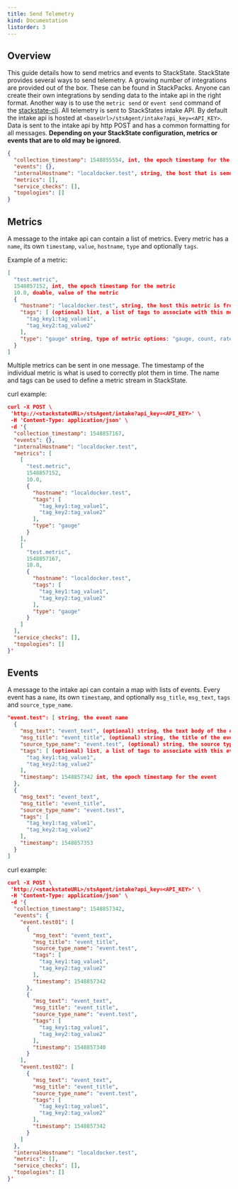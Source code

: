```yaml
---
title: Send Telemetry
kind: Documentation
listorder: 3
---
```


<!--
======================================================
OVERVIEW
======================================================
-->

## Overview

This guide details how to send metrics and events to StackState. StackState provides several ways to send telemetry. A growing number of integrations are provided out of the box. These can be found in StackPacks. Anyone can create their own integrations by sending data to the intake api in the right format. Another way is to use the `metric send` or `event send` command of the [stackstate-cli](/setup/cli/). All telemetry is sent to StackStates intake API. By default the intake api is hosted at `<baseUrl>/stsAgent/intake?api_key=<API_KEY>`. Data is sent to the intake api by http POST and has a common formatting for all messages. **Depending on your StackState configuration, metrics or events that are to old may be ignored.**

``` json
{
  "collection_timestamp": 1548855554, int, the epoch timestamp for the collection
  "events": {},
  "internalHostname": "localdocker.test", string, the host that is sending this data
  "metrics": [],
  "service_checks": [],
  "topologies": []
}
```

<!--
======================================================
METRICS
======================================================
-->

## Metrics
A message to the intake api can contain a list of metrics. Every metric has a `name`, its own `timestamp`, `value`, `hostname`, `type` and optionally `tags`.

Example of a metric:
``` json
[
  "test.metric",
  1548857152, int, the epoch timestamp for the metric
  10.0, doable, value of the metric
  {
    "hostname": "localdocker.test", string, the host this metric is from
    "tags": [ (optional) list, a list of tags to associate with this metric
      "tag_key1:tag_value1",
      "tag_key2:tag_value2"
    ],
    "type": "gauge" string, type of metric options: "gauge, count, rate, counter, raw"
  }
]
```

Multiple metrics can be sent in one message. The timestamp of the individual metric is what is used to correctly plot them in time. The name and tags can be used to define a metric stream in StackState.

curl example:

``` json
curl -X POST \
 'http://<stackstateURL>/stsAgent/intake?api_key=<API_KEY>' \
 -H 'Content-Type: application/json' \
 -d '{
  "collection_timestamp": 1548857167,
  "events": {},
  "internalHostname": "localdocker.test",
  "metrics": [
    [
      "test.metric",
      1548857152,
      10.0,
      {
        "hostname": "localdocker.test",
        "tags": [
          "tag_key1:tag_value1",
          "tag_key2:tag_value2"
        ],
        "type": "gauge"
      }
    ],
    [
      "test.metric",
      1548857167,
      10.0,
      {
        "hostname": "localdocker.test",
        "tags": [
          "tag_key1:tag_value1",
          "tag_key2:tag_value2"
        ],
        "type": "gauge"
      }
    ]
  ],
  "service_checks": [],
  "topologies": []
}'
```

<!--
======================================================
EVENTS
======================================================
-->

## Events
A message to the intake api can contain a map with lists of events. Every event has a `name`, its own `timestamp`, and optionally `msg_title`, `msg_text`, `tags` and `source_type_name`.

``` json
"event.test": [ string, the event name
  {
    "msg_text": "event_text", (optional) string, the text body of the event
    "msg_title": "event_title", (optional) string, the title of the event,
    "source_type_name": "event.test", (optional) string, the source type name
    "tags": [ (optional) list, a list of tags to associate with this event
      "tag_key1:tag_value1",
      "tag_key2:tag_value2"
    ],
    "timestamp": 1548857342 int, the epoch timestamp for the event
  },
  {
    "msg_text": "event_text",
    "msg_title": "event_title",
    "source_type_name": "event.test",
    "tags": [
      "tag_key1:tag_value1",
      "tag_key2:tag_value2"
    ],
    "timestamp": 1548857353
  }
]
```

curl example:

``` json
curl -X POST \
 'http://<stackstateURL>/stsAgent/intake?api_key=<API_KEY>' \
 -H 'Content-Type: application/json' \
 -d '{
  "collection_timestamp": 1548857342,
  "events": {
    "event.test01": [
      {
        "msg_text": "event_text",
        "msg_title": "event_title",
        "source_type_name": "event.test",
        "tags": [
          "tag_key1:tag_value1",
          "tag_key2:tag_value2"
        ],
        "timestamp": 1548857342
      },
      {
        "msg_text": "event_text",
        "msg_title": "event_title",
        "source_type_name": "event.test",
        "tags": [
          "tag_key1:tag_value1",
          "tag_key2:tag_value2"
        ],
        "timestamp": 1548857340
      }
    ],
    "event.test02": [
      {
        "msg_text": "event_text",
        "msg_title": "event_title",
        "source_type_name": "event.test",
        "tags": [
          "tag_key1:tag_value1",
          "tag_key2:tag_value2"
        ],
        "timestamp": 1548857342
      }
    ]
  },
  "internalHostname": "localdocker.test",
  "metrics": [],
  "service_checks": [],
  "topologies": []
}'
```
